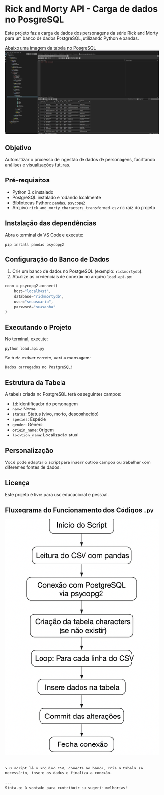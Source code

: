 # Rick and Morty API - Carga de dados no PosgreSQL

Este projeto faz a carga de dados dos personagens da série Rick and Morty para um banco de dados PostgreSQL, utilizando Python e pandas.

Abaixo uma imagem da tabela no PosgreSQL
![alt text](image.png)

## Objetivo

Automatizar o processo de ingestão de dados de personagens, facilitando análises e visualizações futuras.

## Pré-requisitos

- Python 3.x instalado
- PostgreSQL instalado e rodando localmente
- Bibliotecas Python: `pandas`, `psycopg2`
- Arquivo `rick_and_morty_characters_transformed.csv` na raiz do projeto

## Instalação das dependências

Abra o terminal do VS Code e execute:

```
pip install pandas psycopg2
```

## Configuração do Banco de Dados

1. Crie um banco de dados no PostgreSQL (exemplo: `rickmortydb`).
2. Atualize as credenciais de conexão no arquivo `load.api.py`:

```python
conn = psycopg2.connect(
    host="localhost",
    database="rickmortydb",
    user="seuusuario",
    password="suasenha"
)
```

## Executando o Projeto

No terminal, execute:

```
python load.api.py
```

Se tudo estiver correto, verá a mensagem:

```
Dados carregados no PostgreSQL!
```

## Estrutura da Tabela

A tabela criada no PostgreSQL terá os seguintes campos:

- `id`: Identificador do personagem
- `name`: Nome
- `status`: Status (vivo, morto, desconhecido)
- `species`: Espécie
- `gender`: Gênero
- `origin_name`: Origem
- `location_name`: Localização atual

## Personalização

Você pode adaptar o script para inserir outros campos ou trabalhar com diferentes fontes de dados.

## Licença

Este projeto é livre para uso educacional e pessoal.

## Fluxograma do Funcionamento dos Códigos `.py`
![alt text](image-1.png)


```

> O script lê o arquivo CSV, conecta ao banco, cria a tabela se necessário, insere os dados e finaliza a conexão.

---
Sinta-se à vontade para contribuir ou sugerir melhorias!